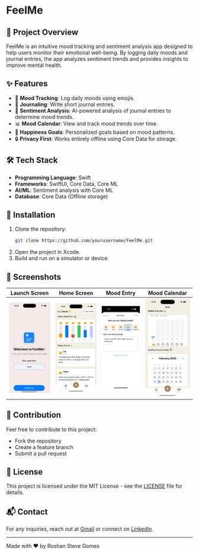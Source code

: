 # FeelMe


## 📌 Project Overview
FeelMe is an intuitive mood tracking and sentiment analysis app designed to help users monitor their emotional well-being. By logging daily moods and journal entries, the app analyzes sentiment trends and provides insights to improve mental health.

## ✨ Features
- 📅 **Mood Tracking**: Log daily moods using emojis.
- 📝 **Journaling**: Write short journal entries.
- 🤖 **Sentiment Analysis**: AI-powered analysis of journal entries to determine mood trends.
- 📊 **Mood Calendar**: View and track mood trends over time.
- 🎯 **Happiness Goals**: Personalized goals based on mood patterns.
- 🔒 **Privacy First**: Works entirely offline using Core Data for storage.

## 🛠️ Tech Stack
- **Programming Language**: Swift
- **Frameworks**: SwiftUI, Core Data, Core ML
- **AI/ML**: Sentiment analysis with Core ML
- **Database**: Core Data (Offline storage)

## 🚀 Installation
1. Clone the repository:
   ```sh
   git clone https://github.com/yourusername/FeelMe.git
   ```
2. Open the project in Xcode.
3. Build and run on a simulator or device.

## 📸 Screenshots
| Launch Screen | Home Screen | Mood Entry | Mood Calendar |
|------------|-----------|--------------|--------------|
| ![Launch Screen](assests/Launch_Screen.png) | ![Home Screen](assests/HomeScreen.png) | ![Mood Entry](assests/MoodEntryScreen.png) | ![Calendar](assests/CalenderScreen.png) |

## 🤝 Contribution
Feel free to contribute to this project:
- Fork the repository
- Create a feature branch
- Submit a pull request

## 📜 License
This project is licensed under the MIT License - see the [LICENSE](LICENSE) file for details.

## 📬 Contact
For any inquiries, reach out at [Gmail](roshangomes5@gmail.com) or connect on [LinkedIn](https://www.linkedin.com/in/roshan-gomes/).

---
Made with ❤️ by Roshan Steve Gomes

